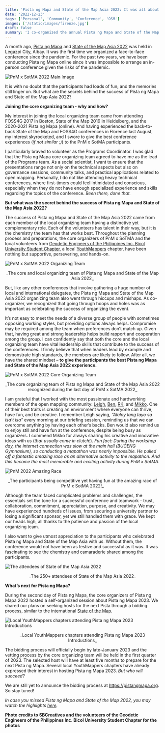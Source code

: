 ```yaml
---
title: 'Pista ng Mapa and State of the Map Asia 2022: It was all about chemistry and teamwork'
date: '2022-12-23'
tags: ['Personal', 'Community', 'Conference', 'OSM']
images: ['/static/images/firenze.jpg']
draft: false
summary: 'I co-organized the annual Pista ng Mapa and State of the Map Asia 2022 in Legazpi, Albay last 21-25, 2022.'
---
```


A month ago, [Pista ng Mapa](https://pistangmapa.org/) and [State of the Map Asia 2022](https://www.facebook.com/SotmAsia) was held in Legazpi City, Albay. It was the first time we organized a face-to-face conference since the pandemic. For the past two years, we have been conducting Pista ng Mapa online since it was impossible to arrange an in-person conference given the risks of the pandemic.

![PnM x SotMA 2022 Main Image](/static/images/pnmxsotma2022_main.jpg)

It is with no doubt that the participants had loads of fun, and the memories still linger on. But what are the secrets behind the success of Pista ng Mapa and State of the Map Asia 2022?

**Joining the core organizing team - why and how?**

My interest in joining the local organizing team came from attending FOSS4G 2017 in Boston, State of the Map 2019 in Heidelberg, and the 2020-2021 Pista ng Mapa (online). And having experienced the back-to-back State of the Map and FOSS4G conferences in Florence last August, my interest skyrocketed, and I swore to give the best conference experiences (_if not similar ;)_) to the PnM x SotMA participants.

I particularly braved to volunteer as the Programs Coordinator. I was glad that the Pista ng Mapa core organizing team agreed to have me as the lead of the Programs team. As a social scientist, I want to ensure that the presentations range not only on the technical aspects but also on governance sessions, community talks, and practical applications related to open mapping. Personally, I do not like attending heavy technical conferences, where first-timers could feel intimidated and conscious, especially when they do not have enough specialized experience and skills regarding the topics of the conference. _Been there, done that._

**But what was the secret behind the success of Pista ng Mapa and State of the Map Asia 2022?**

The success of Pista ng Mapa and State of the Map Asia 2022 came from each member of the local organizing team having a distinctive yet complementary role. Each of the volunteers has talent in their way, but it is the chemistry the team has that works best. Throughout the planning process and preparations, the core organizers of PnM x SoTMA and the local volunteers from [Geodetic Engineers of the Philippines Inc. Bicol University Student Chapter](https://www.facebook.com/gepbusc2022), a local [YouthMappers](https://www.youthmappers.org/) chapter, have been nothing but supportive, persevering, and hands-on.

![PnM x SotMA 2022 Organizing Team](/static/images/pnmsotma-organizers.jpg)

<center>_The core and local organizing team of Pista ng Mapa and State of the Map Asia 2022_</center>

But, like any other conferences that involve gathering a huge number of local and international delegates, the Pista ng Mapa and State of the Map Asia 2022 organizing team also went through hiccups and mishaps. As co-organizer, we recognized that going through hoops and holes was as important as celebrating the success of organizing the event.

It’s not easy to meet the needs of a diverse group of people with sometimes opposing working styles, but providing options always helps. Compromise may be required among the team when preferences don’t match up. Given that, having great and strong leadership helps build rapport and cooperation among the group. I can confidently say that both the core and the local organizing team have vital leadership skills that contribute to the success of the conferences. I firmly believe that when leaders lead by example and demonstrate high standards, the members are likely to follow. After all, we have the shared mindset – **to give the participants the best Pista ng Mapa and State of the Map Asia 2022 experience.**

![PnM x SotMA 2022 Core Organizing Team](/static/images/pnmxsotma2022-leads.jpg)

<center>_The core organizing team of Pista ng Mapa and State of the Map Asia 2022 recognized during the last day of PnM x SotMA 2022_</center>

I am grateful that I worked with the most passionate and hardworking members of the open mapping community: [Leigh](https://twitter.com/leighmedy), [Ben](https://bnhr.xyz/), [RK](https://twitter.com/rukku), and [Mikko](https://twitter.com/mikkotamura). One of their best traits is creating an environment where everyone can thrive, have fun, and be creative. I remember Leigh saying, _“Alalay lang tayo sa isa’t isa”_ every morning at our briefing session, reminding us that we can overcome anything by having each other’s backs. Ben would also remind us to enjoy still and have fun at the conference, despite being busy as organizers. I commend Mikko for always sharing his creative and innovative ideas with us (_that usually come in clutch!_). _Fun fact: During the workshop day, the internet connection was slow at the main hall (BUCENG Gymnasium), so conducting a mapathon was nearly impossible. He pulled off a fantastic amazing race as an alternative activity to the mapathon. And this became the most memorable and exciting activity during PnM x SotMA._

![PnM 2022 Amazing Race](/static/images/pnm2022-amazingrace.jpg)

<center>_The participants being competitive yet having fun at the amazing race of PnM x SotMA 2022!_</center>

Although the team faced complicated problems and challenges, the essentials set the tone for a successful conference and teamwork – trust, collaboration, commitment, appreciation, purpose, and creativity. We may have experienced hundreds of issues, from securing a university partner to losing a significant sponsor, yet we still handled them with grace. We kept our heads high, all thanks to the patience and passion of the local organizing team.

I also want to give utmost appreciation to the participants who celebrated Pista ng Mapa and State of the Map Asia with us. Without them, the conference would not have been as festive and successful as it was. It was fascinating to see the chemistry and camaraderie shared among the participants.

![The attendees of State of the Map Asia 2022](/static/images/pnmxsotma2022.jpg)

<center>_The 250+ attendees of State of the Map Asia 2022_</center>

**What’s next for Pista ng Mapa?**

During the second day of Pista ng Mapa, the core organizers of Pista ng Mapa 2022 hosted a self-organized session about Pista ng Mapa 2023. We shared our plans on seeking hosts for the next Pista through a bidding process, similar to the international [State of the Map](https://wiki.openstreetmap.org/wiki/State_of_the_Map_2023/Call_for_venues).

![Local YouthMappers chapters attending Pista ng Mapa 2023 Introductions](/static/images/pnm2023-bidding.jpg)

<center>_Local YouthMappers chapters attending Pista ng Mapa 2023 Introductions_</center>

The bidding process will officially begin by late-January 2023 and the vetting process by the core organizing team will be held in the first quarter of 2023. The selected host will have at least five months to prepare for the next Pista ng Mapa. Several local YouthMappers chapters have already expressed their interest in hosting Pista ng Mapa 2023. _But who will succeed?_

We are still yet to announce the bidding process at https://pistangmapa.org. So stay tuned!

_In case you missed Pista ng Mapa and State of the Map 2022, you may watch the highlights [here](https://www.youtube.com/watch?v=9WTnx_RQrBU)._

**Photo credits to [SBCreatives](https://www.facebook.com/SBPHCreatives) and the volunteers of the Geodetic Engineers of the Philippines Inc. Bicol University Student Chapter for the photos**
